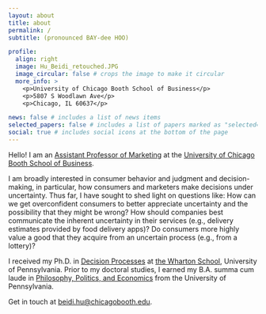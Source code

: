 ```yaml
---
layout: about
title: about
permalink: /
subtitle: (pronounced BAY-dee HOO)

profile:
  align: right
  image: Hu_Beidi_retouched.JPG
  image_circular: false # crops the image to make it circular
  more_info: >
    <p>University of Chicago Booth School of Business</p>
    <p>5807 S Woodlawn Ave</p>
    <p>Chicago, IL 60637</p>

news: false # includes a list of news items
selected_papers: false # includes a list of papers marked as "selected={true}"
social: true # includes social icons at the bottom of the page
---
```


Hello! I am an [Assistant Professor of Marketing](https://www.chicagobooth.edu/faculty/directory/h/beidi-hu) at the [University of Chicago Booth School of Business](https://www.chicagobooth.edu/).

I am broadly interested in consumer behavior and judgment and decision-making, in particular, how consumers and marketers make decisions under uncertainty. Thus far, I have sought to shed light on questions like: How can we get overconfident consumers to better appreciate uncertainty and the possibility that they might be wrong? How should companies best communicate the inherent uncertainty in their services (e.g., delivery estimates provided by food delivery apps)? Do consumers more highly value a good that they acquire from an uncertain process (e.g., from a lottery)? 

I received my Ph.D. in [Decision Processes](https://oid.wharton.upenn.edu/programs/phd/) at [the Wharton School](https://www.wharton.upenn.edu/), University of Pennsylvania. Prior to my doctoral studies, I earned my B.A. summa cum laude in [Philosophy, Politics, and Economics](https://ppe.sas.upenn.edu/) from the University of Pennsylvania. 

Get in touch at [beidi.hu@chicagobooth.edu](mailto:beidi.hu@chicagobooth.edu).
